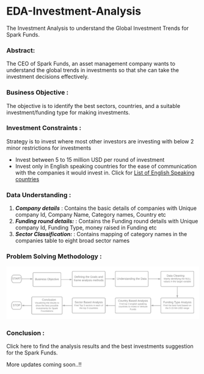 # EDA-Investment-Analysis
The Investment Analysis to understand the Global Investment Trends for Spark Funds.

### Abstract:

The CEO of Spark Funds, an asset management company wants to understand the global trends in investments so that she can take the investment decisions effectively.

### Business Objective :

The objective is to identify the best sectors, countries, and a suitable investment/funding type for making investments.

### Investment Constraints :

Strategy is to invest where most other investors are investing with below 2 minor restrictions for investments
- Invest between 5 to 15 million USD per round of investment 
- Invest only in English speaking countries for the ease of communication with the companies it would invest in.
  Click for [List of English Speaking countries](https://en.wikipedia.org/wiki/List_of_territorial_entities_where_English_is_an_official_language)

### Data Understanding :

1. **_Company details_** : Contains the basic details of companies with Unique company Id, Company Name, Category names, Country etc
2. **_Funding round details:_** : Contains the Funding round details with Unique company Id, Funding Type, money raised in Funding etc
3. **_Sector Classification:_** : Contains mapping of category names in the companies table to eight broad sector names

### Problem Solving Methodology :

<img src="https://github.com/AbhishekKumar-0311/EDA-Investment-Analysis/blob/master/Presentation/Investment%20Analysis.png" width="1000">

### Conclusion :

Click here to find the analysis results and the best investments suggestion for the Spark Funds.


More updates coming soon..!!
